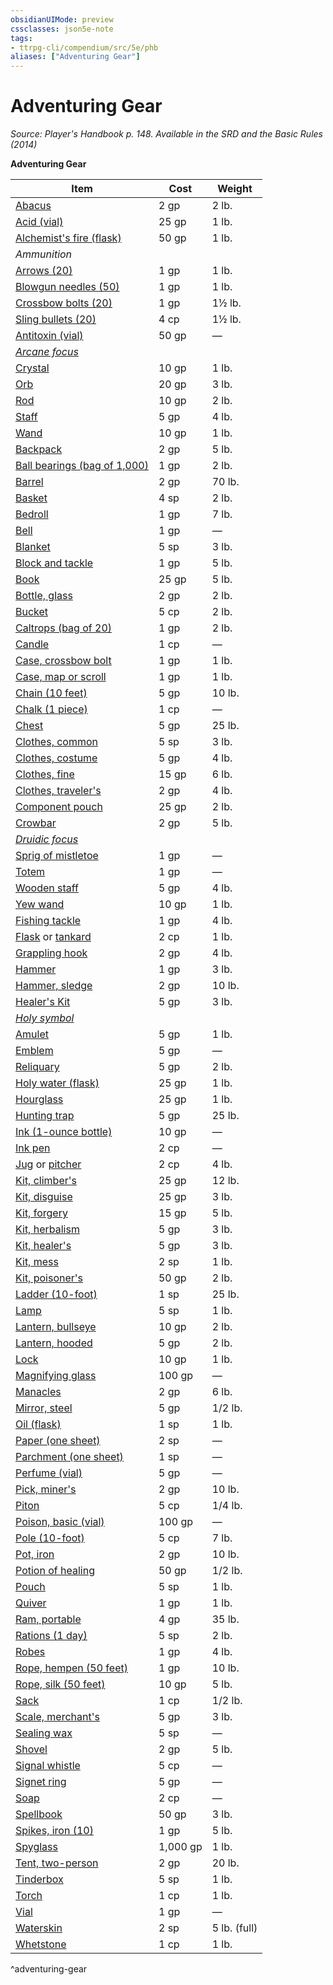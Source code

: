 ```yaml
---
obsidianUIMode: preview
cssclasses: json5e-note
tags:
- ttrpg-cli/compendium/src/5e/phb
aliases: ["Adventuring Gear"]
---
```

# Adventuring Gear
*Source: Player's Handbook p. 148. Available in the <span title='Systems Reference Document (5.1)'>SRD</span> and the Basic Rules (2014)* 

**Adventuring Gear**

| Item | Cost | Weight |
|------|------|--------|
| [Abacus](Misc%20Files/CLI/compendium/items/abacus.md) | 2 gp | 2 lb. |
| [Acid (vial)](Misc%20Files/CLI/compendium/items/acid-xphb.md) | 25 gp | 1 lb. |
| [Alchemist's fire (flask)](Misc%20Files/CLI/compendium/items/alchemists-fire-xphb.md) | 50 gp | 1 lb. |
| *Ammunition* |  |  |
| [Arrows (20)](Misc%20Files/CLI/compendium/items/arrows-20-xphb.md) | 1 gp | 1 lb. |
| [Blowgun needles (50)](Misc%20Files/CLI/compendium/items/needles-50-xphb.md) | 1 gp | 1 lb. |
| [Crossbow bolts (20)](Misc%20Files/CLI/compendium/items/bolts-20-xphb.md) | 1 gp | 1½ lb. |
| [Sling bullets (20)](Misc%20Files/CLI/compendium/items/sling-bullets-20-xphb.md) | 4 cp | 1½ lb. |
| [Antitoxin (vial)](Misc%20Files/CLI/compendium/items/antitoxin-xphb.md) | 50 gp | — |
| *[Arcane focus](Misc%20Files/CLI/compendium/items/arcane-focus-xphb.md)* |  |  |
| [Crystal](Misc%20Files/CLI/compendium/items/crystal-xphb.md) | 10 gp | 1 lb. |
| [Orb](Misc%20Files/CLI/compendium/items/orb-xphb.md) | 20 gp | 3 lb. |
| [Rod](Misc%20Files/CLI/compendium/items/rod-xphb.md) | 10 gp | 2 lb. |
| [Staff](Misc%20Files/CLI/compendium/items/staff-xphb.md) | 5 gp | 4 lb. |
| [Wand](Misc%20Files/CLI/compendium/items/wand-xphb.md) | 10 gp | 1 lb. |
| [Backpack](Misc%20Files/CLI/compendium/items/backpack-xphb.md) | 2 gp | 5 lb. |
| [Ball bearings (bag of 1,000)](Misc%20Files/CLI/compendium/items/ball-bearings-xphb.md) | 1 gp | 2 lb. |
| [Barrel](Misc%20Files/CLI/compendium/items/barrel-xphb.md) | 2 gp | 70 lb. |
| [Basket](Misc%20Files/CLI/compendium/items/basket-xphb.md) | 4 sp | 2 lb. |
| [Bedroll](Misc%20Files/CLI/compendium/items/bedroll-xphb.md) | 1 gp | 7 lb. |
| [Bell](Misc%20Files/CLI/compendium/items/bell-xphb.md) | 1 gp | — |
| [Blanket](Misc%20Files/CLI/compendium/items/blanket-xphb.md) | 5 sp | 3 lb. |
| [Block and tackle](Misc%20Files/CLI/compendium/items/block-and-tackle-xphb.md) | 1 gp | 5 lb. |
| [Book](Misc%20Files/CLI/compendium/items/book-xphb.md) | 25 gp | 5 lb. |
| [Bottle, glass](Misc%20Files/CLI/compendium/items/glass-bottle-xphb.md) | 2 gp | 2 lb. |
| [Bucket](Misc%20Files/CLI/compendium/items/bucket-xphb.md) | 5 cp | 2 lb. |
| [Caltrops (bag of 20)](Misc%20Files/CLI/compendium/items/caltrops-xphb.md) | 1 gp | 2 lb. |
| [Candle](Misc%20Files/CLI/compendium/items/candle-xphb.md) | 1 cp | — |
| [Case, crossbow bolt](Misc%20Files/CLI/compendium/items/crossbow-bolt-case-xphb.md) | 1 gp | 1 lb. |
| [Case, map or scroll](Misc%20Files/CLI/compendium/items/map-or-scroll-case-xphb.md) | 1 gp | 1 lb. |
| [Chain (10 feet)](Misc%20Files/CLI/compendium/items/chain-xphb.md) | 5 gp | 10 lb. |
| [Chalk (1 piece)](Misc%20Files/CLI/compendium/items/chalk-1-piece.md) | 1 cp | — |
| [Chest](Misc%20Files/CLI/compendium/items/chest-xphb.md) | 5 gp | 25 lb. |
| [Clothes, common](Misc%20Files/CLI/compendium/items/common-clothes.md) | 5 sp | 3 lb. |
| [Clothes, costume](Misc%20Files/CLI/compendium/items/costume-xphb.md) | 5 gp | 4 lb. |
| [Clothes, fine](Misc%20Files/CLI/compendium/items/fine-clothes-xphb.md) | 15 gp | 6 lb. |
| [Clothes, traveler's](Misc%20Files/CLI/compendium/items/travelers-clothes-xphb.md) | 2 gp | 4 lb. |
| [Component pouch](Misc%20Files/CLI/compendium/items/component-pouch-xphb.md) | 25 gp | 2 lb. |
| [Crowbar](Misc%20Files/CLI/compendium/items/crowbar-xphb.md) | 2 gp | 5 lb. |
| *[Druidic focus](Misc%20Files/CLI/compendium/items/druidic-focus-xphb.md)* |  |  |
| [Sprig of mistletoe](Misc%20Files/CLI/compendium/items/sprig-of-mistletoe-xphb.md) | 1 gp | — |
| [Totem](Misc%20Files/CLI/compendium/items/totem.md) | 1 gp | — |
| [Wooden staff](Misc%20Files/CLI/compendium/items/wooden-staff-xphb.md) | 5 gp | 4 lb. |
| [Yew wand](Misc%20Files/CLI/compendium/items/yew-wand-xphb.md) | 10 gp | 1 lb. |
| [Fishing tackle](Misc%20Files/CLI/compendium/items/fishing-tackle.md) | 1 gp | 4 lb. |
| [Flask](Misc%20Files/CLI/compendium/items/flask-xphb.md) or [tankard](Misc%20Files/CLI/compendium/items/tankard.md) | 2 cp | 1 lb. |
| [Grappling hook](Misc%20Files/CLI/compendium/items/grappling-hook-xphb.md) | 2 gp | 4 lb. |
| [Hammer](Misc%20Files/CLI/compendium/items/hammer.md) | 1 gp | 3 lb. |
| [Hammer, sledge](Misc%20Files/CLI/compendium/items/sledgehammer.md) | 2 gp | 10 lb. |
| [Healer's Kit](Misc%20Files/CLI/compendium/items/healers-kit-xphb.md) | 5 gp | 3 lb. |
| *[Holy symbol](Misc%20Files/CLI/compendium/items/holy-symbol-xphb.md)* |  |  |
| [Amulet](Misc%20Files/CLI/compendium/items/amulet-xphb.md) | 5 gp | 1 lb. |
| [Emblem](Misc%20Files/CLI/compendium/items/emblem-xphb.md) | 5 gp | — |
| [Reliquary](Misc%20Files/CLI/compendium/items/reliquary-xphb.md) | 5 gp | 2 lb. |
| [Holy water (flask)](Misc%20Files/CLI/compendium/items/holy-water-xphb.md) | 25 gp | 1 lb. |
| [Hourglass](Misc%20Files/CLI/compendium/items/hourglass.md) | 25 gp | 1 lb. |
| [Hunting trap](Misc%20Files/CLI/compendium/items/hunting-trap-xphb.md) | 5 gp | 25 lb. |
| [Ink (1-ounce bottle)](Misc%20Files/CLI/compendium/items/ink-xphb.md) | 10 gp | — |
| [Ink pen](Misc%20Files/CLI/compendium/items/ink-pen-xphb.md) | 2 cp | — |
| [Jug](Misc%20Files/CLI/compendium/items/jug-xphb.md) or [pitcher](Misc%20Files/CLI/compendium/items/pitcher.md) | 2 cp | 4 lb. |
| [Kit, climber's](Misc%20Files/CLI/compendium/items/climbers-kit-xphb.md) | 25 gp | 12 lb. |
| [Kit, disguise](Misc%20Files/CLI/compendium/items/disguise-kit-xphb.md) | 25 gp | 3 lb. |
| [Kit, forgery](Misc%20Files/CLI/compendium/items/forgery-kit-xphb.md) | 15 gp | 5 lb. |
| [Kit, herbalism](Misc%20Files/CLI/compendium/items/herbalism-kit-xphb.md) | 5 gp | 3 lb. |
| [Kit, healer's](Misc%20Files/CLI/compendium/items/healers-kit-xphb.md) | 5 gp | 3 lb. |
| [Kit, mess](Misc%20Files/CLI/compendium/items/mess-kit.md) | 2 sp | 1 lb. |
| [Kit, poisoner's](Misc%20Files/CLI/compendium/items/poisoners-kit-xphb.md) | 50 gp | 2 lb. |
| [Ladder (10-foot)](Misc%20Files/CLI/compendium/items/ladder-xphb.md) | 1 sp | 25 lb. |
| [Lamp](Misc%20Files/CLI/compendium/items/lamp-xphb.md) | 5 sp | 1 lb. |
| [Lantern, bullseye](Misc%20Files/CLI/compendium/items/bullseye-lantern-xphb.md) | 10 gp | 2 lb. |
| [Lantern, hooded](Misc%20Files/CLI/compendium/items/hooded-lantern-xphb.md) | 5 gp | 2 lb. |
| [Lock](Misc%20Files/CLI/compendium/items/lock-xphb.md) | 10 gp | 1 lb. |
| [Magnifying glass](Misc%20Files/CLI/compendium/items/magnifying-glass-xphb.md) | 100 gp | — |
| [Manacles](Misc%20Files/CLI/compendium/items/manacles-xphb.md) | 2 gp | 6 lb. |
| [Mirror, steel](Misc%20Files/CLI/compendium/items/mirror-xphb.md) | 5 gp | 1/2 lb. |
| [Oil (flask)](Misc%20Files/CLI/compendium/items/oil-xphb.md) | 1 sp | 1 lb. |
| [Paper (one sheet)](Misc%20Files/CLI/compendium/items/paper-xphb.md) | 2 sp | — |
| [Parchment (one sheet)](Misc%20Files/CLI/compendium/items/parchment-xphb.md) | 1 sp | — |
| [Perfume (vial)](Misc%20Files/CLI/compendium/items/perfume-xphb.md) | 5 gp | — |
| [Pick, miner's](Misc%20Files/CLI/compendium/items/miners-pick.md) | 2 gp | 10 lb. |
| [Piton](Misc%20Files/CLI/compendium/items/piton.md) | 5 cp | 1/4 lb. |
| [Poison, basic (vial)](Misc%20Files/CLI/compendium/items/basic-poison-xphb.md) | 100 gp | — |
| [Pole (10-foot)](Misc%20Files/CLI/compendium/items/pole-xphb.md) | 5 cp | 7 lb. |
| [Pot, iron](Misc%20Files/CLI/compendium/items/iron-pot-xphb.md) | 2 gp | 10 lb. |
| [Potion of healing](Misc%20Files/CLI/compendium/items/potion-of-healing-xdmg.md) | 50 gp | 1/2 lb. |
| [Pouch](Misc%20Files/CLI/compendium/items/pouch-xphb.md) | 5 sp | 1 lb. |
| [Quiver](Misc%20Files/CLI/compendium/items/quiver-xphb.md) | 1 gp | 1 lb. |
| [Ram, portable](Misc%20Files/CLI/compendium/items/portable-ram-xphb.md) | 4 gp | 35 lb. |
| [Rations (1 day)](Misc%20Files/CLI/compendium/items/rations-xphb.md) | 5 sp | 2 lb. |
| [Robes](Misc%20Files/CLI/compendium/items/robe-xphb.md) | 1 gp | 4 lb. |
| [Rope, hempen (50 feet)](Misc%20Files/CLI/compendium/items/rope-xphb.md) | 1 gp | 10 lb. |
| [Rope, silk (50 feet)](Misc%20Files/CLI/compendium/items/silk-rope-50-feet.md) | 10 gp | 5 lb. |
| [Sack](Misc%20Files/CLI/compendium/items/sack-xphb.md) | 1 cp | 1/2 lb. |
| [Scale, merchant's](Misc%20Files/CLI/compendium/items/merchants-scale.md) | 5 gp | 3 lb. |
| [Sealing wax](Misc%20Files/CLI/compendium/items/sealing-wax.md) | 5 sp | — |
| [Shovel](Misc%20Files/CLI/compendium/items/shovel-xphb.md) | 2 gp | 5 lb. |
| [Signal whistle](Misc%20Files/CLI/compendium/items/signal-whistle-xphb.md) | 5 cp | — |
| [Signet ring](Misc%20Files/CLI/compendium/items/signet-ring.md) | 5 gp | — |
| [Soap](Misc%20Files/CLI/compendium/items/soap.md) | 2 cp | — |
| [Spellbook](Misc%20Files/CLI/compendium/items/spellbook.md) | 50 gp | 3 lb. |
| [Spikes, iron (10)](Misc%20Files/CLI/compendium/items/iron-spikes-xphb.md) | 1 gp | 5 lb. |
| [Spyglass](Misc%20Files/CLI/compendium/items/spyglass-xphb.md) | 1,000 gp | 1 lb. |
| [Tent, two-person](Misc%20Files/CLI/compendium/items/tent-xphb.md) | 2 gp | 20 lb. |
| [Tinderbox](Misc%20Files/CLI/compendium/items/tinderbox-xphb.md) | 5 sp | 1 lb. |
| [Torch](Misc%20Files/CLI/compendium/items/torch-xphb.md) | 1 cp | 1 lb. |
| [Vial](Misc%20Files/CLI/compendium/items/vial-xphb.md) | 1 gp | — |
| [Waterskin](Misc%20Files/CLI/compendium/items/waterskin-xphb.md) | 2 sp | 5 lb. (full) |
| [Whetstone](Misc%20Files/CLI/compendium/items/whetstone.md) | 1 cp | 1 lb. |
^adventuring-gear